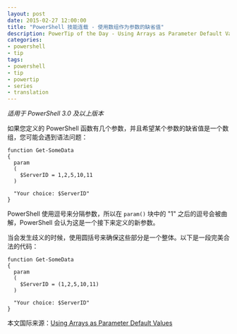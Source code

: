 ```yaml
---
layout: post
date: 2015-02-27 12:00:00
title: "PowerShell 技能连载 - 使用数组作为参数的缺省值"
description: PowerTip of the Day - Using Arrays as Parameter Default Values
categories:
- powershell
- tip
tags:
- powershell
- tip
- powertip
- series
- translation
---
```

_适用于 PowerShell 3.0 及以上版本_

如果您定义的 PowerShell 函数有几个参数，并且希望某个参数的缺省值是一个数组，您可能会遇到语法问题：

    function Get-SomeData
    {
      param
      (
        $ServerID = 1,2,5,10,11
      )
    
      "Your choice: $ServerID"
    }

PowerShell 使用逗号来分隔参数，所以在 `param()` 块中的 "1" 之后的逗号会被曲解，PowerShell 会认为这是一个接下来定义的新参数。

当会发生歧义的时候，使用圆括号来确保这些部分是一个整体。以下是一段完美合法的代码：

    function Get-SomeData
    {
      param
      (
        $ServerID = (1,2,5,10,11)
      )
    
      "Your choice: $ServerID"
    }

<!--more-->
本文国际来源：[Using Arrays as Parameter Default Values](http://community.idera.com/powershell/powertips/b/tips/posts/using-arrays-as-parameter-default-values)
